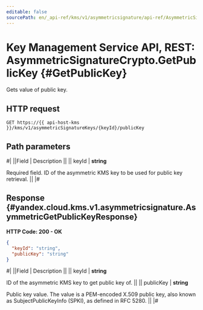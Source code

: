 ```yaml
---
editable: false
sourcePath: en/_api-ref/kms/v1/asymmetricsignature/api-ref/AsymmetricSignatureCrypto/getPublicKey.md
---
```


# Key Management Service API, REST: AsymmetricSignatureCrypto.GetPublicKey {#GetPublicKey}

Gets value of public key.

## HTTP request

```
GET https://{{ api-host-kms }}/kms/v1/asymmetricSignatureKeys/{keyId}/publicKey
```

## Path parameters

#|
||Field | Description ||
|| keyId | **string**

Required field. ID of the asymmetric KMS key to be used for public key retrieval. ||
|#

## Response {#yandex.cloud.kms.v1.asymmetricsignature.AsymmetricGetPublicKeyResponse}

**HTTP Code: 200 - OK**

```json
{
  "keyId": "string",
  "publicKey": "string"
}
```

#|
||Field | Description ||
|| keyId | **string**

ID of the asymmetric KMS key to get public key of. ||
|| publicKey | **string**

Public key value.
The value is a PEM-encoded X.509 public key, also known as SubjectPublicKeyInfo (SPKI),
as defined in RFC 5280. ||
|#